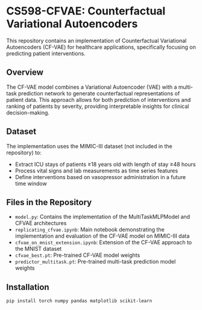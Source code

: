 # CS598-CFVAE: Counterfactual Variational Autoencoders

This repository contains an implementation of Counterfactual Variational Autoencoders (CF-VAE) for healthcare applications, specifically focusing on predicting patient interventions.

## Overview

The CF-VAE model combines a Variational Autoencoder (VAE) with a multi-task prediction network to generate counterfactual representations of patient data. This approach allows for both prediction of interventions and ranking of patients by severity, providing interpretable insights for clinical decision-making.

## Dataset

The implementation uses the MIMIC-III dataset (not included in the repository) to:

- Extract ICU stays of patients ≥18 years old with length of stay ≥48 hours
- Process vital signs and lab measurements as time series features
- Define interventions based on vasopressor administration in a future time window

## Files in the Repository

- `model.py`: Contains the implementation of the MultiTaskMLPModel and CFVAE architectures
- `replicating_cfvae.ipynb`: Main notebook demonstrating the implementation and evaluation of the CF-VAE model on MIMIC-III data
- `cfvae_on_mnist_extension.ipynb`: Extension of the CF-VAE approach to the MNIST dataset
- `cfvae_best.pt`: Pre-trained CF-VAE model weights
- `predictor_multitask.pt`: Pre-trained multi-task prediction model weights

## Installation

```bash
pip install torch numpy pandas matplotlib scikit-learn
